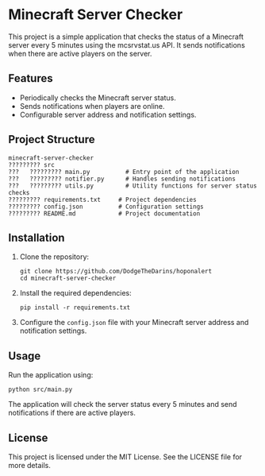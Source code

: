 # Minecraft Server Checker

This project is a simple application that checks the status of a Minecraft server every 5 minutes using the mcsrvstat.us API. It sends notifications when there are active players on the server.

## Features

- Periodically checks the Minecraft server status.
- Sends notifications when players are online.
- Configurable server address and notification settings.

## Project Structure

```
minecraft-server-checker
????????? src
???   ????????? main.py          # Entry point of the application
???   ????????? notifier.py      # Handles sending notifications
???   ????????? utils.py         # Utility functions for server status checks
????????? requirements.txt     # Project dependencies
????????? config.json          # Configuration settings
????????? README.md            # Project documentation
```

## Installation

1. Clone the repository:
   ```
   git clone https://github.com/DodgeTheDarins/hoponalert
   cd minecraft-server-checker
   ```

2. Install the required dependencies:
   ```
   pip install -r requirements.txt
   ```

3. Configure the `config.json` file with your Minecraft server address and notification settings.

## Usage

Run the application using:
```
python src/main.py
```

The application will check the server status every 5 minutes and send notifications if there are active players.

## License

This project is licensed under the MIT License. See the LICENSE file for more details.